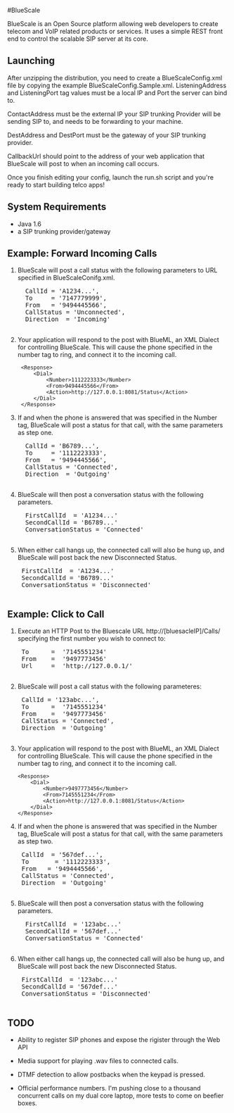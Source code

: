 #BlueScale

BlueScale is an Open Source platform allowing web developers to create telecom and VoIP related products or services.
It uses a simple REST front end to control the scalable SIP server at its core.  



## Launching

After unzipping the distribution, you need to create a BlueScaleConfig.xml file by copying the example BlueScaleConfig.Sample.xml. 
ListeningAddress and ListeningPort tag values must be a local IP and Port the server can bind to.

ContactAddress must be the external IP your SIP trunking Provider will be sending SIP to, and needs to be forwarding to your machine.

DestAddress and DestPort must be the gateway of your SIP trunking provider.

CallbackUrl should point to the address of your web application that BlueScale will post to when an incoming call occurs. 

Once you finish editing your config, launch the run.sh script and you're ready to start building telco apps!



## System Requirements

- Java 1.6 
- a SIP trunking provider/gateway


## Example: Forward Incoming Calls

1. BlueScale will post a call status with the following parameters to URL specified in BlueScaleConifg.xml.  
    <pre>
     CallId = 'A1234...',
     To     = '7147779999',
     From   = '9494445566',
     CallStatus = 'Unconnected',
     Direction  = 'Incoming'
     </pre>

2. Your application will respond to the post with BlueML, an XML Dialect for controlling BlueScale.  This will cause the phone specified in the number tag to ring, and connect it to the incoming call.  
        
        <Response>
            <Dial>
                <Number>1112223333</Number>
                <From>9494445566</From>
                <Action>http://127.0.0.1:8081/Status</Action>
            </Dial>
        </Response>

3. If and when the phone is answered that was specified in the Number tag, BlueScale will post a status for that call, with the same parameters as step one.
     <pre>
     CallId = 'B6789...',
     To     = '1112223333',
     From   = '9494445566',
     CallStatus = 'Connected',
     Direction  = 'Outgoing'
     </pre>

4. BlueScale will then post a conversation status with the following parameters.
     <pre>
     FirstCallId  = 'A1234...'
     SecondCallId = 'B6789...'
     ConversationStatus = 'Connected'
     </pre>

5. When either call hangs up, the connected call will also be hung up, and BlueScale will post back the new Disconnected Status.
    <pre>
    FirstCallId  = 'A1234...'
    SecondCallId = 'B6789...'
    ConversationStatus = 'Disconnected'
    </pre>

## Example: Click to Call

1. Execute an HTTP Post to the Bluescale URL http://[bluesacleIP]/Calls/ specifying the first number you wish to connect to:
    <pre>
    To      =  '7145551234'
    From    =  '9497773456'
    Url     =  'http://127.0.0.1/'
    </pre>

2. BlueScale will post a call status with the following parameteres:
    <pre>
    CallId = '123abc...',
    To      =  '7145551234'
    From    =  '9497773456'
    CallStatus = 'Connected',
    Direction  = 'Outgoing'
    </pre>

3.  Your application will respond to the post with BlueML, an XML Dialect for controlling BlueScale.  This will cause the phone specified in the number tag to ring, and connect it to the incoming call.  
        
        <Response>
            <Dial>
                <Number>9497773456</Number>
                <From>7145551234</From>
                <Action>http://127.0.0.1:8081/Status</Action>
            </Dial>
        </Response>

4.  If and when the phone is answered that was specified in the Number tag, BlueScale will post a status for that call, with the same parameters as step two.
     <pre>
     CallId  = '567def...',
     To       = '1112223333',
     From   = '9494445566',
     CallStatus = 'Connected',
     Direction  = 'Outgoing'
     </pre>

5. BlueScale will then post a conversation status with the following parameters.
     <pre>
     FirstCallId  = '123abc...'
     SecondCallId = '567def...'
     ConversationStatus = 'Connected'
     </pre>

6. When either call hangs up, the connected call will also be hung up, and BlueScale will post back the new Disconnected Status.
    <pre>
    FirstCallId  = '123abc...'
    SecondCallId = '567def...'
    ConversationStatus = 'Disconnected'
    </pre>

    


## TODO
- Ability to register SIP phones and expose the rigister through the Web API

- Media support for playing .wav files to connected calls.

- DTMF detection to allow postbacks when the keypad is pressed.

- Official performance numbers.  I'm pushing close to a thousand concurrent calls on my dual core laptop, more tests to come on beefier boxes.
